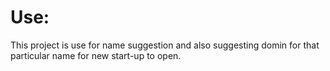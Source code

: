 # Use:

This project is use for name suggestion and also suggesting domin for that particular name for new start-up to open.
